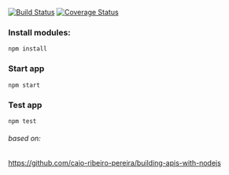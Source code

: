 [![Build Status](https://travis-ci.org/dariuszwrzesien/DwrTaskListAPIbyNodejs.svg?branch=master)](https://travis-ci.org/dariuszwrzesien/DwrTaskListAPIbyNodejs)
[![Coverage Status](https://coveralls.io/repos/github/dariuszwrzesien/DwrTaskListAPIbyNodejs/badge.svg?branch=master)](https://coveralls.io/github/dariuszwrzesien/DwrTaskListAPIbyNodejs?branch=master)

### Install modules:
`npm install`

### Start app
`npm start`

### Test app
`npm test`

###### based on:
https://github.com/caio-ribeiro-pereira/building-apis-with-nodejs
